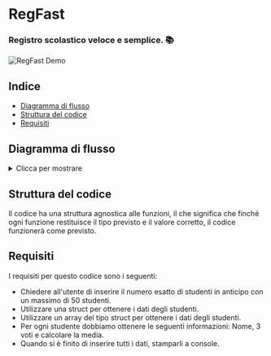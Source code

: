 # RegFast
### Registro scolastico veloce e semplice. 📚

![RegFast Demo](https://i.imgur.com/M0aMShX.gif)

## Indice
- [Diagramma di flusso](#diagramma-di-flusso)
- [Struttura del codice](#struttura-del-codice)
- [Requisiti](#requisiti)

## Diagramma di flusso
<details>
    <summary>Clicca per mostrare</summary>
    <img src="https://i.imgur.com/02TB2Un.png" alt="Diagramma di flusso">
</details>

## Struttura del codice
Il codice ha una struttura agnostica alle funzioni, il che significa che finché ogni funzione restituisce il tipo previsto e il valore corretto, il codice funzionerà come previsto.

## Requisiti
I requisiti per questo codice sono i seguenti:
- Chiedere all'utente di inserire il numero esatto di studenti in anticipo con un massimo di 50 studenti.
- Utilizzare una struct per ottenere i dati degli studenti.
- Utilizzare un array del tipo struct per ottenere i dati degli studenti.
- Per ogni studente dobbiamo ottenere le seguenti informazioni: Nome, 3 voti e calcolare la media.
- Quando si è finito di inserire tutti i dati, stamparli a console.
